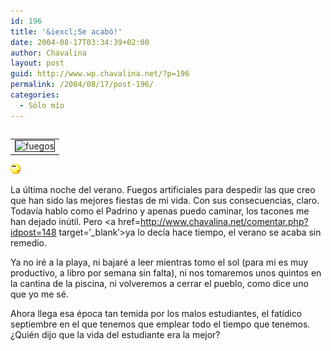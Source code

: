 ```yaml
---
id: 196
title: '&iexcl;Se acabó!'
date: 2004-08-17T03:34:39+02:00
author: Chavalina
layout: post
guid: http://www.wp.chavalina.net/?p=196
permalink: /2004/08/17/post-196/
categories:
  - Sólo mío
---
```

<table cellspacing="5" cellpadding="10" width="1" align="left">
  <tr>
    <td>
      <img src="http://www.chavalina.net/imagenes/fotos/fireworks.jpg" border="1" alt=fuegos artificiales" border="1">
    </td>
  </tr>
</table>

![emo](/imagenes/emoticonos/pensativo.gif) 

La última noche del verano. Fuegos artificiales para despedir las que creo que han sido las mejores fiestas de mi vida. Con sus consecuencias, claro. Todavía hablo como el Padrino y apenas puedo caminar, los tacones me han dejado inútil. Pero <a href=http://www.chavalina.net/comentar.php?idpost=148 target=&prime;_blank&prime;>ya lo decía hace tiempo</a>, el verano se acaba sin remedio. 

Ya no iré a la playa, ni bajaré a leer mientras tomo el sol (para mi es muy productivo, a libro por semana sin falta), ni nos tomaremos unos quintos en la cantina de la piscina, ni volveremos a cerrar el pueblo, como dice uno que yo me sé.

Ahora llega esa época tan temida por los malos estudiantes, el fatídico septiembre en el que tenemos que emplear todo el tiempo que tenemos. &iquest;Quién dijo que la vida del estudiante era la mejor?